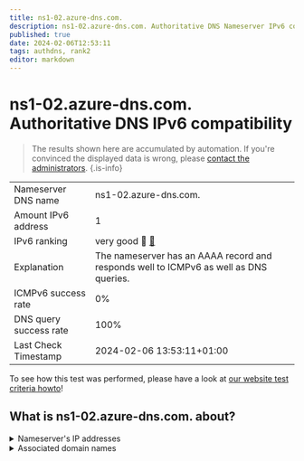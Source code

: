 ```yaml
---
title: ns1-02.azure-dns.com.
description: ns1-02.azure-dns.com. Authoritative DNS Nameserver IPv6 compatibility
published: true
date: 2024-02-06T12:53:11
tags: authdns, rank2
editor: markdown
---
```


# ns1-02.azure-dns.com. Authoritative DNS IPv6 compatibility

> The results shown here are accumulated by automation. If you're convinced the displayed data is wrong, please [contact the administrators](/howto/chat). 
{.is-info}




|   |   |
| - | - |
| Nameserver DNS name | ns1-02.azure-dns.com.
| Amount IPv6 address | 1
| IPv6 ranking | very good :2nd_place_medal: [🔗](/howto/ranking) |
| Explanation | The nameserver has an AAAA record and responds well to ICMPv6 as well as DNS queries. |
| ICMPv6 success rate | 0%|
| DNS query success rate | 100% |
| Last Check Timestamp | 2024-02-06 13:53:11+01:00 |

To see how this test was performed, please have a look at [our website test criteria howto](/howto/testcriteria/authdns)!


## What is ns1-02.azure-dns.com. about?




<details>
<summary>Nameserver's IP addresses</summary>

2603:1061:0:700::2

</details>



<details>
<summary>Associated domain names</summary>

chat.openai.com

openai.com

</details>
